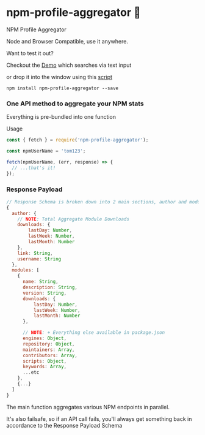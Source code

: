 # npm-profile-aggregator :hatched_chick:
NPM Profile Aggregator

Node and Browser Compatible, use it anywhere.

Want to test it out?

Checkout the [Demo](https://cmswalker.github.io/my-npm-profile/) which searches via text input

or drop it into the window using this [script](https://raw.githubusercontent.com/cmswalker/npm-profile-aggregator/master/npmProfileAggregator.js)

```
npm install npm-profile-aggregator --save
```

### One API method to aggregate your NPM stats
Everything is pre-bundled into one function

Usage

```javascript
const { fetch } = require('npm-profile-aggregator');

const npmUserName = 'tom123';

fetch(npmUserName, (err, response) => {
  // ...that's it!
});
```

### Response Payload
```javascript
// Response Schema is broken down into 2 main sections, author and modules
{
  author: {
    // NOTE: Total Aggregate Module Downloads
    downloads: {
        lastDay: Number,
        lastWeek: Number,
        lastMonth: Number
    },
    link: String,
    username: String
  },
  modules: [
    {
      name: String,
      description: String,
      version: String,
      downloads: {
          lastDay: Number,
          lastWeek: Number,
          lastMonth: Number
      },

      // NOTE: + Everything else available in package.json
      engines: Object,
      repository: Object,
      maintainers: Array,
      contributors: Array,
      scripts: Object,
      keywords: Array,
      ...etc
    },
    {...}
  ]
}

```

The main function aggregates various NPM endpoints in parallel.

It's also failsafe, so if an API call fails, you'll always get something back in accordance to the Response Payload Schema
